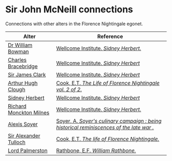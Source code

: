 # Sir John McNeill connections
Connections with other alters in the Florence Nightingale egonet.

| Alter  | Reference|
| ------------- |------------- |
| [Dr William Bowman](https://github.com/altealo/FNTest/blob/master/AltersReferences/WilliamBowman.md)  |[Wellcome Institute. *Sidney Herbert.*](http://www.florence-nightingale-avenging-angel.co.uk/goldie/goldieitems/4_184.htm)|
| [Charles Bracebridge](https://github.com/altealo/FNTest/blob/master/AltersReferences/CharlesBracebridge.md)  |[Wellcome Institute. *Sidney Herbert*](http://www.florence-nightingale-avenging-angel.co.uk/goldie/goldieitems/4_184.htm)|
| [Sir James Clark](https://github.com/altealo/FNTest/blob/master/AltersReferences/JamesClark.md)  |[Wellcome Institute. *Sidney Herbert*](http://www.florence-nightingale-avenging-angel.co.uk/goldie/goldieitems/4_184.htm)|
| [Arthur Hugh Clough](https://github.com/altealo/FNTest/blob/master/AltersReferences/ArthurHughClough.md) |[Cook, E.T. *The Life of Florence Nightingale vol. 2 of 2.*](http://www.gutenberg.org/files/40058/40058-h/40058-h.htm)|
| [Sidney Herbert](https://github.com/altealo/FNTest/blob/master/AltersReferences/SidneyHerbert.md)  |[Wellcome Institute. *Sidney Herbert*](http://www.florence-nightingale-avenging-angel.co.uk/goldie/goldieitems/4_184.htm)|
| [Richard Monckton Milnes](https://github.com/altealo/FNTest/blob/master/AltersReferences/RichardMilnes.md)  |[Wellcome Institute. *Sidney Herbert.*](http://www.florence-nightingale-avenging-angel.co.uk/goldie/goldieitems/4_184.htm)|
| [Alexis Soyer](https://github.com/altealo/FNTest/blob/master/AltersReferences/AlexisSoyer.md) |[Soyer, A. *Soyer's culinary campaign : being historical reminiscences of the late war .*](https://archive.org/stream/soyersculinaryca00soyeuoft/soyersculinaryca00soyeuoft_djvu.txt)|
| [Sir Alexander Tulloch](https://github.com/altealo/FNTest/blob/master/AltersReferences/AlexanderTulloch.md)  |[Cook, E.T. *The life of Florence Nightingale.*](https://archive.org/details/lifeofflorenceni01cookuoft/page/xxx/mode/2up)|
| [Lord Palmerston](https://github.com/altealo/FNTest/blob/master/AltersReferences/LordPalmerston.md)  |[Rathbone, E.F. *William Rathbone.*](https://books.google.co.uk/books?id=xHINAwAAQBAJ&pg=PA146&lpg=PA146&dq=lord+palmerston+and+Sir+Alexander+Tulloch&source=bl&ots=qahkldsGFp&sig=ACfU3U29twLjrKLlXkz9P5ZHrEFASom1Aw&hl=en&sa=X&ved=2ahUKEwidn52wzPDjAhVSeMAKHXuNDY8Q6AEwBXoECAgQAQ#v=onepage&q=lord%20palmerston%20and%20Sir%20Alexander%20Tulloch&f=false)|


